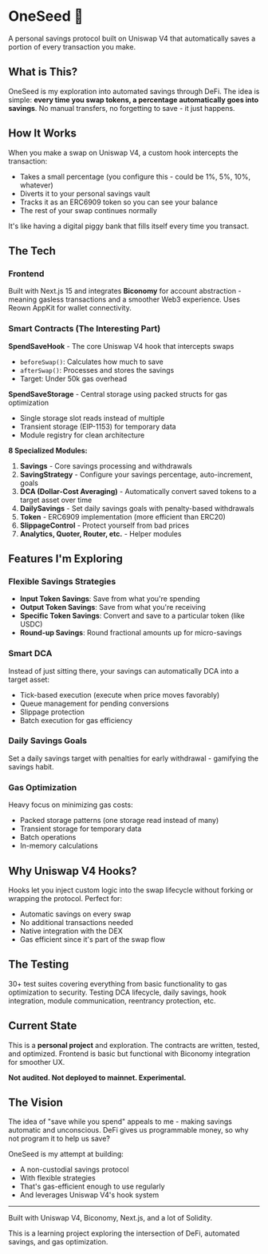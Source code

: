 # OneSeed 🌱

A personal savings protocol built on Uniswap V4 that automatically saves a portion of every transaction you make.

## What is This?

OneSeed is my exploration into automated savings through DeFi. The idea is simple: **every time you swap tokens, a percentage automatically goes into savings**. No manual transfers, no forgetting to save - it just happens.

## How It Works

When you make a swap on Uniswap V4, a custom hook intercepts the transaction:
- Takes a small percentage (you configure this - could be 1%, 5%, 10%, whatever)
- Diverts it to your personal savings vault
- Tracks it as an ERC6909 token so you can see your balance
- The rest of your swap continues normally

It's like having a digital piggy bank that fills itself every time you transact.

## The Tech

### Frontend
Built with Next.js 15 and integrates **Biconomy** for account abstraction - meaning gasless transactions and a smoother Web3 experience. Uses Reown AppKit for wallet connectivity.

### Smart Contracts (The Interesting Part)

**SpendSaveHook** - The core Uniswap V4 hook that intercepts swaps
- `beforeSwap()`: Calculates how much to save
- `afterSwap()`: Processes and stores the savings
- Target: Under 50k gas overhead

**SpendSaveStorage** - Central storage using packed structs for gas optimization
- Single storage slot reads instead of multiple
- Transient storage (EIP-1153) for temporary data
- Module registry for clean architecture

**8 Specialized Modules:**
1. **Savings** - Core savings processing and withdrawals
2. **SavingStrategy** - Configure your savings percentage, auto-increment, goals
3. **DCA (Dollar-Cost Averaging)** - Automatically convert saved tokens to a target asset over time
4. **DailySavings** - Set daily savings goals with penalty-based withdrawals
5. **Token** - ERC6909 implementation (more efficient than ERC20)
6. **SlippageControl** - Protect yourself from bad prices
7. **Analytics, Quoter, Router, etc.** - Helper modules

## Features I'm Exploring

### Flexible Savings Strategies
- **Input Token Savings**: Save from what you're spending
- **Output Token Savings**: Save from what you're receiving  
- **Specific Token Savings**: Convert and save to a particular token (like USDC)
- **Round-up Savings**: Round fractional amounts up for micro-savings

### Smart DCA
Instead of just sitting there, your savings can automatically DCA into a target asset:
- Tick-based execution (execute when price moves favorably)
- Queue management for pending conversions
- Slippage protection
- Batch execution for gas efficiency

### Daily Savings Goals
Set a daily savings target with penalties for early withdrawal - gamifying the savings habit.

### Gas Optimization
Heavy focus on minimizing gas costs:
- Packed storage patterns (one storage read instead of many)
- Transient storage for temporary data
- Batch operations
- In-memory calculations

## Why Uniswap V4 Hooks?

Hooks let you inject custom logic into the swap lifecycle without forking or wrapping the protocol. Perfect for:
- Automatic savings on every swap
- No additional transactions needed
- Native integration with the DEX
- Gas efficient since it's part of the swap flow

## The Testing

30+ test suites covering everything from basic functionality to gas optimization to security. Testing DCA lifecycle, daily savings, hook integration, module communication, reentrancy protection, etc.

## Current State

This is a **personal project** and exploration. The contracts are written, tested, and optimized. Frontend is basic but functional with Biconomy integration for smoother UX.

**Not audited. Not deployed to mainnet. Experimental.**

## The Vision

The idea of "save while you spend" appeals to me - making savings automatic and unconscious. DeFi gives us programmable money, so why not program it to help us save?

OneSeed is my attempt at building:
- A non-custodial savings protocol
- With flexible strategies
- That's gas-efficient enough to use regularly
- And leverages Uniswap V4's hook system

---

Built with Uniswap V4, Biconomy, Next.js, and a lot of Solidity.

This is a learning project exploring the intersection of DeFi, automated savings, and gas optimization.

